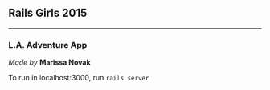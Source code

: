 ## Rails Girls 2015 

-----

### L.A. Adventure App

*Made by* **Marissa Novak**

To run in localhost:3000, run ```rails server```
